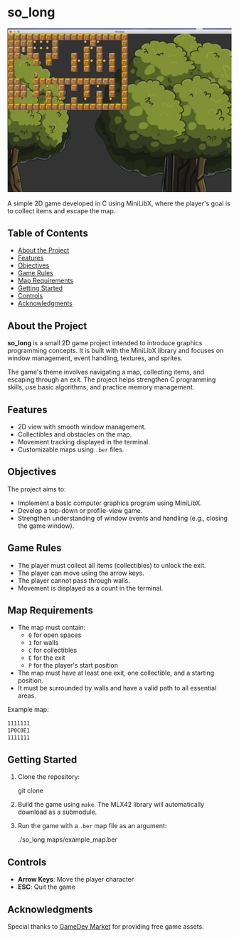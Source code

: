 # so_long

![Game Screenshot](./assets/screen.png)

A simple 2D game developed in C using MiniLibX, where the player's goal is to collect items and escape the map.

## Table of Contents
- [About the Project](#about-the-project)
- [Features](#features)
- [Objectives](#objectives)
- [Game Rules](#game-rules)
- [Map Requirements](#map-requirements)
- [Getting Started](#getting-started)
- [Controls](#controls)
- [Acknowledgments](#acknowledgments)

## About the Project
**so_long** is a small 2D game project intended to introduce graphics programming concepts. It is built with the MiniLibX library and focuses on window management, event handling, textures, and sprites.

The game's theme involves navigating a map, collecting items, and escaping through an exit. The project helps strengthen C programming skills, use basic algorithms, and practice memory management.

## Features
- 2D view with smooth window management.
- Collectibles and obstacles on the map.
- Movement tracking displayed in the terminal.
- Customizable maps using `.ber` files.

## Objectives
The project aims to:
- Implement a basic computer graphics program using MiniLibX.
- Develop a top-down or profile-view game.
- Strengthen understanding of window events and handling (e.g., closing the game window).

## Game Rules
- The player must collect all items (collectibles) to unlock the exit.
- The player can move using the arrow keys.
- The player cannot pass through walls.
- Movement is displayed as a count in the terminal.

## Map Requirements
- The map must contain:
  - `0` for open spaces
  - `1` for walls
  - `C` for collectibles
  - `E` for the exit
  - `P` for the player's start position
- The map must have at least one exit, one collectible, and a starting position.
- It must be surrounded by walls and have a valid path to all essential areas.

Example map:
```
1111111
1P0C0E1
1111111
```

## Getting Started
1. Clone the repository:

   git clone <repository-url>

2. Build the game using `make`. The MLX42 library will automatically download as a submodule.

3. Run the game with a `.ber` map file as an argument:

   ./so_long maps/example_map.ber

## Controls
- **Arrow Keys**: Move the player character
- **ESC**: Quit the game

## Acknowledgments
Special thanks to [GameDev Market](https://www.gamedevmarket.net/) for providing free game assets.

